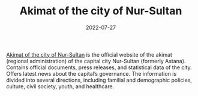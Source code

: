 ﻿---
title: "Akimat of the city of Nur-Sultan"
linkTitle: "Akimat of the city of Nur-Sultan"
contributor: ["Aizada Arystanbek"]
date: 2022-07-27
countries: ["Kazakhstan"]
category: ["Government"]
tags: ["government", "policy", "documents"]
date_start: []
date_end: []
data_type: ["policy", "news"] 
language: ["Russian", "Kazakh", "English"]
description: 
  Akimat of the city of Nur-Sultan is the official website of the akimat (regional administration) of the capital city Nur-Sultan.
---

[Akimat of the city of Nur-Sultan](https://www.gov.kz/memleket/entities/astana/about?lang=en) is the official website of the akimat (regional administration) of the capital city Nur-Sultan (formerly Astana). Contains official documents, press releases, and statistical data of the city. Offers latest news about the capital’s governance. The information is divided into several directions, including familial and demographic policies, culture, civil society, youth, and healthcare.
